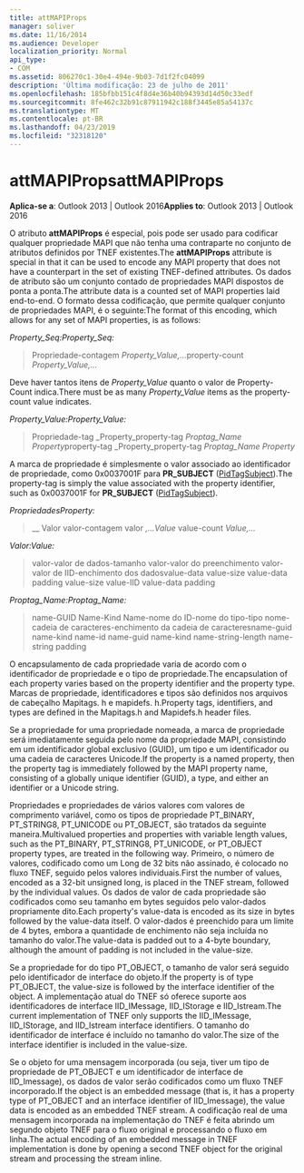 ```yaml
---
title: attMAPIProps
manager: soliver
ms.date: 11/16/2014
ms.audience: Developer
localization_priority: Normal
api_type:
- COM
ms.assetid: 806270c1-30e4-494e-9b03-7d1f2fc04099
description: 'Última modificação: 23 de julho de 2011'
ms.openlocfilehash: 185bfbb151c4f8d4e36b40b94393d14d50c33edf
ms.sourcegitcommit: 8fe462c32b91c87911942c188f3445e85a54137c
ms.translationtype: MT
ms.contentlocale: pt-BR
ms.lasthandoff: 04/23/2019
ms.locfileid: "32318120"
---
```

# <a name="attmapiprops"></a><span data-ttu-id="ea8b8-103">attMAPIProps</span><span class="sxs-lookup"><span data-stu-id="ea8b8-103">attMAPIProps</span></span>

  
  
<span data-ttu-id="ea8b8-104">**Aplica-se a**: Outlook 2013 | Outlook 2016</span><span class="sxs-lookup"><span data-stu-id="ea8b8-104">**Applies to**: Outlook 2013 | Outlook 2016</span></span> 
  
<span data-ttu-id="ea8b8-105">O atributo **attMAPIProps** é especial, pois pode ser usado para codificar qualquer propriedade MAPI que não tenha uma contraparte no conjunto de atributos definidos por TNEF existentes.</span><span class="sxs-lookup"><span data-stu-id="ea8b8-105">The **attMAPIProps** attribute is special in that it can be used to encode any MAPI property that does not have a counterpart in the set of existing TNEF-defined attributes.</span></span> <span data-ttu-id="ea8b8-106">Os dados de atributo são um conjunto contado de propriedades MAPI dispostos de ponta a ponta.</span><span class="sxs-lookup"><span data-stu-id="ea8b8-106">The attribute data is a counted set of MAPI properties laid end-to-end.</span></span> <span data-ttu-id="ea8b8-107">O formato dessa codificação, que permite qualquer conjunto de propriedades MAPI, é o seguinte:</span><span class="sxs-lookup"><span data-stu-id="ea8b8-107">The format of this encoding, which allows for any set of MAPI properties, is as follows:</span></span>  
  
 <span data-ttu-id="ea8b8-108">_Property_Seq:_</span><span class="sxs-lookup"><span data-stu-id="ea8b8-108">_Property_Seq:_</span></span>
  
> <span data-ttu-id="ea8b8-109">Propriedade-contagem _Property_Value,..._</span><span class="sxs-lookup"><span data-stu-id="ea8b8-109">property-count  _Property_Value,..._</span></span>
    
<span data-ttu-id="ea8b8-110">Deve haver tantos itens de _Property_Value_ quanto o valor de Property-Count indica.</span><span class="sxs-lookup"><span data-stu-id="ea8b8-110">There must be as many  _Property_Value_ items as the property-count value indicates.</span></span> 
  
 <span data-ttu-id="ea8b8-111">_Property_Value:_</span><span class="sxs-lookup"><span data-stu-id="ea8b8-111">_Property_Value:_</span></span>
  
> <span data-ttu-id="ea8b8-112">Propriedade-tag _Property_property-tag _Proptag_Name Property_</span><span class="sxs-lookup"><span data-stu-id="ea8b8-112">property-tag  _Property_property-tag  _Proptag_Name Property_</span></span>
    
<span data-ttu-id="ea8b8-113">A marca de propriedade é simplesmente o valor associado ao identificador de propriedade, como 0x0037001F para **PR_SUBJECT** ([PidTagSubject](pidtagsubject-canonical-property.md)).</span><span class="sxs-lookup"><span data-stu-id="ea8b8-113">The property-tag is simply the value associated with the property identifier, such as 0x0037001F for **PR_SUBJECT** ([PidTagSubject](pidtagsubject-canonical-property.md)).</span></span>
  
 <span data-ttu-id="ea8b8-114">_Propriedades_</span><span class="sxs-lookup"><span data-stu-id="ea8b8-114">_Property:_</span></span>
  
>  <span data-ttu-id="ea8b8-115">__ Valor valor-contagem valor _,..._</span><span class="sxs-lookup"><span data-stu-id="ea8b8-115">_Value_ value-count  _Value,..._</span></span>
    
 <span data-ttu-id="ea8b8-116">_Valor:_</span><span class="sxs-lookup"><span data-stu-id="ea8b8-116">_Value:_</span></span>
  
> <span data-ttu-id="ea8b8-117">valor-valor de dados-tamanho valor-valor do preenchimento valor-valor de IID-enchimento dos dados</span><span class="sxs-lookup"><span data-stu-id="ea8b8-117">value-data value-size value-data padding value-size value-IID value-data padding</span></span>
    
 <span data-ttu-id="ea8b8-118">_Proptag_Name:_</span><span class="sxs-lookup"><span data-stu-id="ea8b8-118">_Proptag_Name:_</span></span>
  
> <span data-ttu-id="ea8b8-119">name-GUID Name-Kind Name-nome do ID-nome do tipo-tipo nome-cadeia de caracteres-enchimento da cadeia de caracteres</span><span class="sxs-lookup"><span data-stu-id="ea8b8-119">name-guid name-kind name-id name-guid name-kind name-string-length name-string padding</span></span>
    
<span data-ttu-id="ea8b8-120">O encapsulamento de cada propriedade varia de acordo com o identificador de propriedade e o tipo de propriedade.</span><span class="sxs-lookup"><span data-stu-id="ea8b8-120">The encapsulation of each property varies based on the property identifier and the property type.</span></span> <span data-ttu-id="ea8b8-121">Marcas de propriedade, identificadores e tipos são definidos nos arquivos de cabeçalho Mapitags. h e mapidefs. h.</span><span class="sxs-lookup"><span data-stu-id="ea8b8-121">Property tags, identifiers, and types are defined in the Mapitags.h and Mapidefs.h header files.</span></span>
  
<span data-ttu-id="ea8b8-122">Se a propriedade for uma propriedade nomeada, a marca de propriedade será imediatamente seguida pelo nome da propriedade MAPI, consistindo em um identificador global exclusivo (GUID), um tipo e um identificador ou uma cadeia de caracteres Unicode.</span><span class="sxs-lookup"><span data-stu-id="ea8b8-122">If the property is a named property, then the property tag is immediately followed by the MAPI property name, consisting of a globally unique identifier (GUID), a type, and either an identifier or a Unicode string.</span></span>
  
<span data-ttu-id="ea8b8-123">Propriedades e propriedades de vários valores com valores de comprimento variável, como os tipos de propriedade PT_BINARY, PT_STRING8, PT_UNICODE ou PT_OBJECT, são tratados da seguinte maneira.</span><span class="sxs-lookup"><span data-stu-id="ea8b8-123">Multivalued properties and properties with variable length values, such as the PT_BINARY, PT_STRING8, PT_UNICODE, or PT_OBJECT property types, are treated in the following way.</span></span> <span data-ttu-id="ea8b8-124">Primeiro, o número de valores, codificado como um Long de 32 bits não assinado, é colocado no fluxo TNEF, seguido pelos valores individuais.</span><span class="sxs-lookup"><span data-stu-id="ea8b8-124">First the number of values, encoded as a 32-bit unsigned long, is placed in the TNEF stream, followed by the individual values.</span></span> <span data-ttu-id="ea8b8-125">Os dados de valor de cada propriedade são codificados como seu tamanho em bytes seguidos pelo valor-dados propriamente dito.</span><span class="sxs-lookup"><span data-stu-id="ea8b8-125">Each property's value-data is encoded as its size in bytes followed by the value-data itself.</span></span> <span data-ttu-id="ea8b8-126">O valor-dados é preenchido para um limite de 4 bytes, embora a quantidade de enchimento não seja incluída no tamanho do valor.</span><span class="sxs-lookup"><span data-stu-id="ea8b8-126">The value-data is padded out to a 4-byte boundary, although the amount of padding is not included in the value-size.</span></span>
  
<span data-ttu-id="ea8b8-127">Se a propriedade for do tipo PT_OBJECT, o tamanho de valor será seguido pelo identificador de interface do objeto.</span><span class="sxs-lookup"><span data-stu-id="ea8b8-127">If the property is of type PT_OBJECT, the value-size is followed by the interface identifier of the object.</span></span> <span data-ttu-id="ea8b8-128">A implementação atual do TNEF só oferece suporte aos identificadores de interface IID_IMessage, IID_IStorage e IID_Istream.</span><span class="sxs-lookup"><span data-stu-id="ea8b8-128">The current implementation of TNEF only supports the IID_IMessage, IID_IStorage, and IID_Istream interface identifiers.</span></span> <span data-ttu-id="ea8b8-129">O tamanho do identificador de interface é incluído no tamanho do valor.</span><span class="sxs-lookup"><span data-stu-id="ea8b8-129">The size of the interface identifier is included in the value-size.</span></span>
  
<span data-ttu-id="ea8b8-130">Se o objeto for uma mensagem incorporada (ou seja, tiver um tipo de propriedade de PT_OBJECT e um identificador de interface de IID_Imessage), os dados de valor serão codificados como um fluxo TNEF incorporado.</span><span class="sxs-lookup"><span data-stu-id="ea8b8-130">If the object is an embedded message (that is, it has a property type of PT_OBJECT and an interface identifier of IID_Imessage), the value data is encoded as an embedded TNEF stream.</span></span> <span data-ttu-id="ea8b8-131">A codificação real de uma mensagem incorporada na implementação do TNEF é feita abrindo um segundo objeto TNEF para o fluxo original e processando o fluxo em linha.</span><span class="sxs-lookup"><span data-stu-id="ea8b8-131">The actual encoding of an embedded message in TNEF implementation is done by opening a second TNEF object for the original stream and processing the stream inline.</span></span>
  

